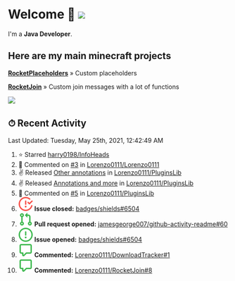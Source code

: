 # Welcome 👋 ![](https://hit.yhype.me/github/profile?user_id=69311874)

I'm a **Java Developer**.

## Here are my main minecraft projects

**[RocketPlaceholders](https://github.com/Lorenzo0111/RocketPlaceholders)** » Custom placeholders

**[RocketJoin](https://github.com/Lorenzo0111/RocketJoin)** » Custom join messages with a lot of functions

[![](https://github-readme-stats.vercel.app/api?username=Lorenzo0111&show_icons=true&count_private=true)](https://github.com/Lorenzo0111)

## ⏱ Recent Activity

<!--RECENT_ACTIVITY:last_update-->
Last Updated: Tuesday, May 25th, 2021, 12:42:49 AM
<!--RECENT_ACTIVITY:last_update_end-->

<!--RECENT_ACTIVITY:start-->
1. ⭐ Starred [harry0198/InfoHeads](https://github.com/harry0198/InfoHeads)
2. 💬 Commented on [#3](https://github.com/Lorenzo0111/Lorenzo0111/pull/3#issuecomment-846988019) in [Lorenzo0111/Lorenzo0111](https://github.com/Lorenzo0111/Lorenzo0111)
3. ✌️ Released [Other annotations](https://github.com/Lorenzo0111/PluginsLib/releases/tag/1.1.2.1) in [Lorenzo0111/PluginsLib](https://github.com/Lorenzo0111/PluginsLib)
4. ✌️ Released [Annotations and more](https://github.com/Lorenzo0111/PluginsLib/releases/tag/1.1.2) in [Lorenzo0111/PluginsLib](https://github.com/Lorenzo0111/PluginsLib)
5. 💬 Commented on [#5](https://github.com/Lorenzo0111/PluginsLib/pull/5#issuecomment-845896842) in [Lorenzo0111/PluginsLib](https://github.com/Lorenzo0111/PluginsLib)
6. ![issueClosed] **Issue closed:** [badges/shields#6504](https://github.com/badges/shields/issues/6504)
7. ![pullRequestOpened] **Pull request opened:** [jamesgeorge007/github-activity-readme#60](https://github.com/jamesgeorge007/github-activity-readme/pull/60)
8. ![issueOpened] **Issue opened:** [badges/shields#6504](https://github.com/badges/shields/issues/6504)
9. ![comment] **Commented:** [Lorenzo0111/DownloadTracker#1](https://github.com/Lorenzo0111/DownloadTracker/issues/1)
10. ![comment] **Commented:** [Lorenzo0111/RocketJoin#8](https://github.com/Lorenzo0111/RocketJoin/issues/8)
<!--RECENT_ACTIVITY:end-->

[issueOpened]: https://github.com/Lorenzo0111/Lorenzo0111/raw/main/media/IssueOpened.svg
[issueClosed]: https://github.com/Lorenzo0111/Lorenzo0111/raw/main/media/IssueClosed.svg
[pullRequestOpened]: https://github.com/Lorenzo0111/Lorenzo0111/raw/main/media/PullRequestOpened.svg
[pullRequestClosed]: https://github.com/Lorenzo0111/Lorenzo0111/raw/main/media/PullRequestClosed.svg
[pullRequestMerged]: https://github.com/Lorenzo0111/Lorenzo0111/raw/main/media/PullRequestMerged.svg
[comment]: https://github.com/Lorenzo0111/Lorenzo0111/raw/main/media/Comment.svg
